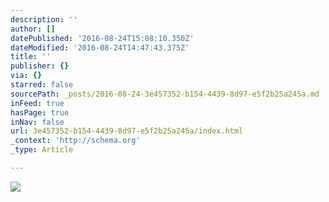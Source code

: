 ```yaml
---
description: ''
author: []
datePublished: '2016-08-24T15:08:10.350Z'
dateModified: '2016-08-24T14:47:43.375Z'
title: ''
publisher: {}
via: {}
starred: false
sourcePath: _posts/2016-08-24-3e457352-b154-4439-8d97-e5f2b25a245a.md
inFeed: true
hasPage: true
inNav: false
url: 3e457352-b154-4439-8d97-e5f2b25a245a/index.html
_context: 'http://schema.org'
_type: Article

---
```

![](https://the-grid-user-content.s3-us-west-2.amazonaws.com/94b6c611-99f1-48ac-96b5-4fdc88461328.jpg)